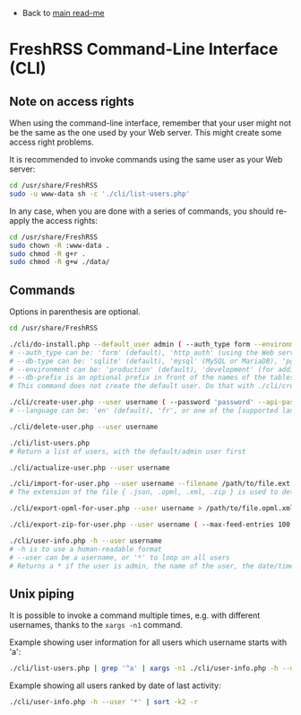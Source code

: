 * Back to [main read-me](../README.md)

# FreshRSS Command-Line Interface (CLI)

## Note on access rights

When using the command-line interface, remember that your user might not be the same as the one used by your Web server.
This might create some access right problems.

It is recommended to invoke commands using the same user as your Web server:

```sh
cd /usr/share/FreshRSS
sudo -u www-data sh -c './cli/list-users.php'
```

In any case, when you are done with a series of commands, you should re-apply the access rights:

```sh
cd /usr/share/FreshRSS
sudo chown -R :www-data .
sudo chmod -R g+r .
sudo chmod -R g+w ./data/
```


## Commands

Options in parenthesis are optional.


```sh
cd /usr/share/FreshRSS

./cli/do-install.php --default_user admin ( --auth_type form --environment production --base_url https://rss.example.net/ --title FreshRSS --allow_anonymous --api_enabled --db-type mysql --db-host localhost:3306 --db-user freshrss --db-password dbPassword123 --db-base freshrss --db-prefix freshrss )
# --auth_type can be: 'form' (default), 'http_auth' (using the Web server access control), 'none' (dangerous)
# --db-type can be: 'sqlite' (default), 'mysql' (MySQL or MariaDB), 'pgsql' (PostgreSQL)
# --environment can be: 'production' (default), 'development' (for additional log messages)
# --db-prefix is an optional prefix in front of the names of the tables
# This command does not create the default user. Do that with ./cli/create-user.php

./cli/create-user.php --user username ( --password 'password' --api-password 'api_password' --language en --email user@example.net --token 'longRandomString' --no-default-feeds )
# --language can be: 'en' (default), 'fr', or one of the [supported languages](../app/i18n/)

./cli/delete-user.php --user username

./cli/list-users.php
# Return a list of users, with the default/admin user first

./cli/actualize-user.php --user username

./cli/import-for-user.php --user username --filename /path/to/file.ext
# The extension of the file { .json, .opml, .xml, .zip } is used to detect the type of import

./cli/export-opml-for-user.php --user username > /path/to/file.opml.xml

./cli/export-zip-for-user.php --user username ( --max-feed-entries 100 ) > /path/to/file.zip

./cli/user-info.php -h --user username
# -h is to use a human-readable format
# --user can be a username, or '*' to loop on all users
# Returns a * if the user is admin, the name of the user, the date/time of last action, and the size occupied
```


## Unix piping

It is possible to invoke a command multiple times, e.g. with different usernames, thanks to the `xargs -n1` command.

Example showing user information for all users which username starts with 'a':

```sh
./cli/list-users.php | grep '^a' | xargs -n1 ./cli/user-info.php -h --user
```

Example showing all users ranked by date of last activity:

```sh
./cli/user-info.php -h --user '*' | sort -k2 -r
```
